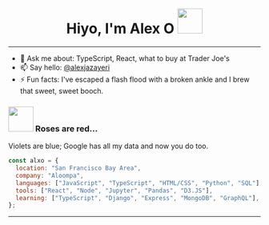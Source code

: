 <h1 align='center'> Hiyo, I'm Alex O  <img src="https://media4.giphy.com/media/3og0ICwds3bhSNvXwY/giphy.gif?cid=ecf05e47qqf3pi7jy3yfvk8oyl3p9cyct8h9eoqglx3035dw&rid=giphy.gif&ct=s" width="50"></h1>

---

- 💬 Ask me about: TypeScript, React, what to buy at Trader Joe's
- 📫 Say hello: [@alexjazayeri](https://twitter.com/alexjazayeri)
- ⚡ Fun facts: I've escaped a flash flood with a broken ankle and I brew that sweet, sweet booch.


### <img src="https://media4.giphy.com/media/IUNycHoVqvLDowiiam/giphy.gif?cid=ecf05e47bmtuqow17rh79nn8333v541fm3b77dbmjf6r9mm3&rid=giphy.gif&ct=s" width="50"> Roses are red... 
Violets are blue; Google has all my data and now you do too.

```javascript
const alxo = {
  location: "San Francisco Bay Area",
  company: "Aloompa",
  languages: ["JavaScript", "TypeScript", "HTML/CSS", "Python", "SQL"],
  tools: ["React", "Node", "Jupyter", "Pandas", "D3.JS"],
  learning: ["TypeScript", "Django", "Express", "MongoDB", "GraphQL"],
};
```

---
